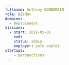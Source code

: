 ```yaml
---
fullname: Anthony BONNEMAIN
role: Bizdev
domaine:
  - Déploiement
missions:
  - start: 2019-05-01
    end:
    status: admin
    employer: pole-emploi
startups:
    - perspectives
---
```

